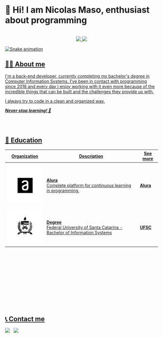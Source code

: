 # <b> 👋 Hi! I am Nicolas Maso, enthusiast about programming</b>
<br>

<div align="center">
  <a href="https://github.com/NicolasMaso">
  <img height="180em" src="https://github-readme-stats.vercel.app/api?username=NicolasMaso&show_icons=true&theme=tokyonight&include_all_commits=true&count_private=true&hide=stars"/>
  <img height="180em" src="https://github-readme-stats.vercel.app/api/top-langs/?username=NicolasMaso&layout=compact&langs_count=7&theme=tokyonight"/>
</div>
 
<div> 
  
  ![Snake animation](https://github.com/NicolasMaso/NicolasMaso/blob/output/github-contribution-grid-snake.svg)
  
</div>

  ## <b>👨‍💻 About me</b> 
I'm a back-end developer, currently completing my bachelor's degree in Computer Information Systems. I've been in contact with programming since 2018 and every day I enjoy working with it even more because of the incredible things that can be built and the challenges they provide us with.

I always try to code in a clean and organized way.

<p><b>

  _Never stop learning! 🚀_
</p></b>
<br><br>

## <b>🏫 Education</b>
<table>
  <thead>
    <tr>
      <th>Organization</th>
      <th>Description</th>
      <th>See more</th>
    </tr>
  </thead>

  <tbody>
    <tr>
      <td>


![Alura](./img/alura.svg)
      </td>
      <td>
        <b>[Alura](https://www.alura.com.br/)</b><br>
        Complete platform for continuous learning in programming.
      </td>
      <td>
        <b>[Alura](https://www.alura.com.br/)</b><br>
      </td>
    </tr>
    <tr>
      <td>
![UFSC](./img/ufsc.svg)
      </td>
      <td>
        <b>[Degree](https://ufsc.br/)</b><br>
        Federal University of Santa Catarina - Bachelor of Information Systems
      </td>
      <td>
        <b>[UFSC](https://ufsc.br/)</b><br>
      </td>
    </tr>
  </tbody>
</table>
<br><br><br>
  
<br><br><br>

<br><br><br>


## <b>📞 Contact me</b>
<div>

  <a href="mailto: nicolas.masopb@gmail.com"><img src="https://img.shields.io/badge/Email-nicolas.masopb@gmail.com-red?style=for-the-badge&logo=Gmail&logoColor=red"></a> &nbsp;
  <a href="https://www.linkedin.com/in/nicolasnmaso/" target="_blank"><img src="https://img.shields.io/badge/Linkedin-nicolasnmaso-blue?style=for-the-badge&logo=Linkedin&logoColor=blue"></a> &nbsp;

</div>
<br><br><br>

